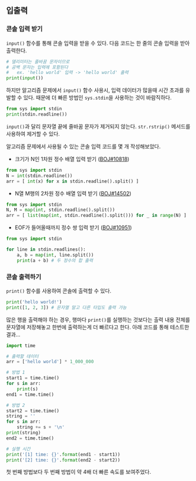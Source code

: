 ## 입출력

### 콘솔 입력 받기

`input()` 함수를 통해 콘솔 입력을 받을 수 있다.
다음 코드는 한 줄의 콘솔 입력을 받아 출력한다.

```python
# 델리미터는 줄바꿈 문자이므로
# 공백 문자는 입력에 포함된다
#   ex. 'hello world' 입력 -> 'hello world' 출력
print(input())
```

하지만 알고리즘 문제에서 `input()` 함수 사용시, 입력 데이터가 많을때 시간 초과를 유발할 수 있다. 때문에 더 빠른 방법인 `sys.stdin`을 사용하는 것이 바람직하다.

```python
from sys import stdin
print(stdin.readline())
```

`input()`과 달리 문자열 끝에 줄바꿈 문자가 제거되지 않는다. `str.rstrip()` 메서드를 사용하여 제거할 수 있다.

알고리즘 문제에서 사용될 수 있는 콘솔 입력 코드를 몇 개 작성해보았다.

- 크기가 N인 1차원 정수 배열 입력 받기 ([BOJ#10818](https://www.acmicpc.net/problem/10818))

```python
from sys import stdin
N = int(stdin.readline())
arr = [ int(x) for x in stdin.readline().split() ]
```

- N열 M행의 2차원 정수 배열 입력 받기 ([BOJ#14502](https://www.acmicpc.net/problem/14502))

```python
from sys import stdin
N, M = map(int, stdin.readline().split())
arr = [ list(map(int, stdin.readline().split())) for _ in range(N) ]
```

- EOF가 들어올때까지 정수 쌍 입력 받기 ([BOJ#10951](https://www.acmicpc.net/problem/10951))

```python
from sys import stdin

for line in stdin.readlines():
    a, b = map(int, line.split())
    print(a + b) # 두 정수의 합 출력
```

### 콘솔 출력하기

`print()` 함수를 사용하여 콘솔에 출력할 수 있다.

```python
print('hello world!')
print([1, 2, 3]) # 문자열 말고 다른 타입도 출력 가능
```

많은 행을 출력해야 하는 경우, 행마다 `print()`를 실행하는 것보다는
출력 내용 전체를 문자열에 저장해놓고 한번에 출력하는게 더 빠르다고 한다. 아래 코드를 통해 테스트한 결과...

```python
import time

# 출력할 데이터
arr = ['hello world'] * 1_000_000

# 방법 1
start1 = time.time()
for s in arr:
    print(s)
end1 = time.time()

# 방법 2
start2 = time.time()
string = ''
for s in arr:
    string += s + '\n'
print(string)
end2 = time.time()

# 실행 시간
print('[1] time: {}'.format(end1 - start1))
print('[2] time: {}'.format(end2 - start2))
```

첫 번째 방법보다 두 번째 방법이 약 4배 더 빠른 속도를 보여주었다.